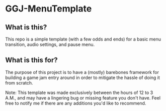 # GGJ-MenuTemplate

## What is this?
This repo is a simple template (with a few odds and ends) for a basic menu transition, audio settings, and pause menu.

## What is this for?
The purpose of this project is to have a (mostly) barebones framework for building a game jam entry around in order to mitigate the hassle of doing it from scratch.

Note: This template was made exclusively between the hours of 12 to 3 A.M., and may have a lingering bug or missing feature you don't have. Feel free to notify me if there are any additions you'd like to recommend.
